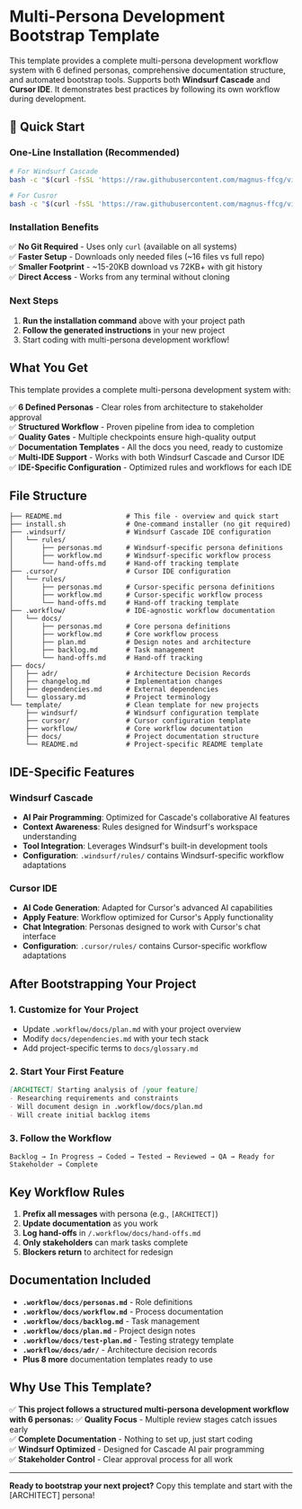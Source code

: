 # Multi-Persona Development Bootstrap Template

This template provides a complete multi-persona development workflow system with 6 defined personas, comprehensive documentation structure, and automated bootstrap tools. Supports both **Windsurf Cascade** and **Cursor IDE**. It demonstrates best practices by following its own workflow during development.

## 🚀 Quick Start

### One-Line Installation (Recommended)
```bash
# For Windsurf Cascade
bash -c "$(curl -fsSL 'https://raw.githubusercontent.com/magnus-ffcg/vibe-with-multi-personas/refs/heads/main/install.sh')" windsurf

# For Cusror 
bash -c "$(curl -fsSL 'https://raw.githubusercontent.com/magnus-ffcg/vibe-with-multi-personas/refs/heads/main/install.sh')" cursor
```

### Installation Benefits
✅ **No Git Required** - Uses only `curl` (available on all systems)  
✅ **Faster Setup** - Downloads only needed files (~16 files vs full repo)  
✅ **Smaller Footprint** - ~15-20KB download vs 72KB+ with git history  
✅ **Direct Access** - Works from any terminal without cloning  

### Next Steps
1. **Run the installation command** above with your project path
2. **Follow the generated instructions** in your new project
3. Start coding with multi-persona development workflow!

## What You Get

This template provides a complete multi-persona development system with:

✅ **6 Defined Personas** - Clear roles from architecture to stakeholder approval  
✅ **Structured Workflow** - Proven pipeline from idea to completion  
✅ **Quality Gates** - Multiple checkpoints ensure high-quality output  
✅ **Documentation Templates** - All the docs you need, ready to customize  
✅ **Multi-IDE Support** - Works with both Windsurf Cascade and Cursor IDE  
✅ **IDE-Specific Configuration** - Optimized rules and workflows for each IDE  

## File Structure

```
├── README.md                # This file - overview and quick start
├── install.sh               # One-command installer (no git required)
├── .windsurf/               # Windsurf Cascade IDE configuration
│   └── rules/
│       ├── personas.md      # Windsurf-specific persona definitions
│       ├── workflow.md      # Windsurf-specific workflow process
│       └── hand-offs.md     # Hand-off tracking template
├── .cursor/                 # Cursor IDE configuration
│   └── rules/
│       ├── personas.md      # Cursor-specific persona definitions
│       ├── workflow.md      # Cursor-specific workflow process
│       └── hand-offs.md     # Hand-off tracking template
├── .workflow/               # IDE-agnostic workflow documentation
│   └── docs/
│       ├── personas.md      # Core persona definitions
│       ├── workflow.md      # Core workflow process
│       ├── plan.md          # Design notes and architecture
│       ├── backlog.md       # Task management
│       └── hand-offs.md     # Hand-off tracking
├── docs/
│   ├── adr/                 # Architecture Decision Records
│   ├── changelog.md         # Implementation changes
│   ├── dependencies.md      # External dependencies
│   └── glossary.md          # Project terminology
└── template/                # Clean template for new projects
    ├── windsurf/            # Windsurf configuration template
    ├── cursor/              # Cursor configuration template
    ├── workflow/            # Core workflow documentation
    ├── docs/                # Project documentation structure
    └── README.md            # Project-specific README template
```

## IDE-Specific Features

### Windsurf Cascade
- **AI Pair Programming**: Optimized for Cascade's collaborative AI features
- **Context Awareness**: Rules designed for Windsurf's workspace understanding
- **Tool Integration**: Leverages Windsurf's built-in development tools
- **Configuration**: `.windsurf/rules/` contains Windsurf-specific workflow adaptations

### Cursor IDE
- **AI Code Generation**: Adapted for Cursor's advanced AI capabilities
- **Apply Feature**: Workflow optimized for Cursor's Apply functionality
- **Chat Integration**: Personas designed to work with Cursor's chat interface
- **Configuration**: `.cursor/rules/` contains Cursor-specific workflow adaptations

## After Bootstrapping Your Project

### 1. Customize for Your Project
- Update `.workflow/docs/plan.md` with your project overview
- Modify `docs/dependencies.md` with your tech stack
- Add project-specific terms to `docs/glossary.md`

### 2. Start Your First Feature
```markdown
[ARCHITECT] Starting analysis of [your feature]
- Researching requirements and constraints
- Will document design in .workflow/docs/plan.md
- Will create initial backlog items
```

### 3. Follow the Workflow
```
Backlog → In Progress → Coded → Tested → Reviewed → QA → Ready for Stakeholder → Complete
```

## Key Workflow Rules

1. **Prefix all messages** with persona (e.g., `[ARCHITECT]`)
2. **Update documentation** as you work
3. **Log hand-offs** in `/.workflow/docs/hand-offs.md`
4. **Only stakeholders** can mark tasks complete
5. **Blockers return** to architect for redesign

## Documentation Included

- **`.workflow/docs/personas.md`** - Role definitions
- **`.workflow/docs/workflow.md`** - Process documentation
- **`.workflow/docs/backlog.md`** - Task management
- **`.workflow/docs/plan.md`** - Project design notes
- **`.workflow/docs/test-plan.md`** - Testing strategy template
- **`.workflow/docs/adr/`** - Architecture decision records
- **Plus 8 more** documentation templates ready to use

## Why Use This Template?

✅ **This project follows a structured multi-persona development workflow with 6 personas:** 
✅ **Quality Focus** - Multiple review stages catch issues early  
✅ **Complete Documentation** - Nothing to set up, just start coding  
✅ **Windsurf Optimized** - Designed for Cascade AI pair programming  
✅ **Stakeholder Control** - Clear approval process for all work  

---

**Ready to bootstrap your next project?** Copy this template and start with the [ARCHITECT] persona!
